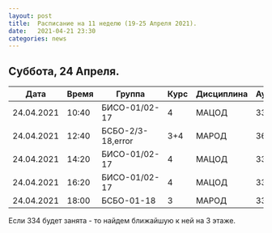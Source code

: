 ```yaml
---
layout: post
title:  Расписание на 11 неделю (19-25 Апреля 2021).
date:   2021-04-21 23:30
categories: news
---
```


## Суббота, 24 Апреля.

| Дата          | Время   | Группа        | Курс | Дисциплина  | Аудитория  |
| ------------- | ------- | ------------- | ---- | ----------- | ---------- |
|24.04.2021     |10:40    |БИСО-01/02-17  |4     |МАЦОД        |334         |
|24.04.2021     |12:40    |БСБО-2/3-18,error|3+4 |МАРОД        |369         |
|24.04.2021     |14:20    |БИСО-01/02-17  |4     |МАЦОД        |334         |
|24.04.2021     |16:20    |БИСО-01/02-17  |4     |МАЦОД        |334         |
|24.04.2021     |18:00    |БСБО-01-18     |3     |МАРОД        |334         |

Если 334 будет занята - то найдем ближайшую к ней на 3 этаже.

